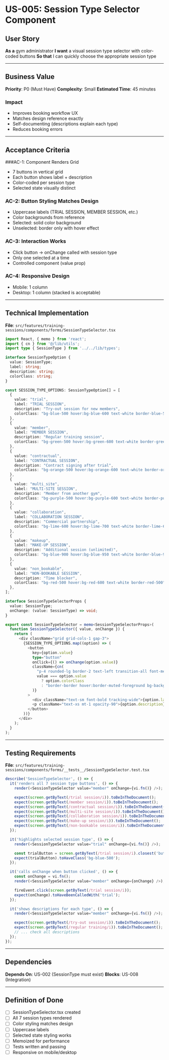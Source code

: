 # US-005: Session Type Selector Component

## User Story

**As a** gym administrator
**I want** a visual session type selector with color-coded buttons
**So that** I can quickly choose the appropriate session type

---

## Business Value

**Priority**: P0 (Must Have)
**Complexity**: Small
**Estimated Time**: 45 minutes

### Impact

- Improves booking workflow UX
- Matches design reference exactly
- Self-documenting (descriptions explain each type)
- Reduces booking errors

---

## Acceptance Criteria

###AC-1: Component Renders Grid

- 7 buttons in vertical grid
- Each button shows label + description
- Color-coded per session type
- Selected state visually distinct

### AC-2: Button Styling Matches Design

- Uppercase labels (TRIAL SESSION, MEMBER SESSION, etc.)
- Color backgrounds from reference
- Selected: solid color background
- Unselected: border only with hover effect

### AC-3: Interaction Works

- Click button → onChange called with session type
- Only one selected at a time
- Controlled component (value prop)

### AC-4: Responsive Design

- Mobile: 1 column
- Desktop: 1 column (stacked is acceptable)

---

## Technical Implementation

**File**: `src/features/training-sessions/components/forms/SessionTypeSelector.tsx`

```typescript
import React, { memo } from 'react';
import { cn } from '@/lib/utils';
import type { SessionType } from '../../lib/types';

interface SessionTypeOption {
  value: SessionType;
  label: string;
  description: string;
  colorClass: string;
}

const SESSION_TYPE_OPTIONS: SessionTypeOption[] = [
  {
    value: "trial",
    label: "TRIAL SESSION",
    description: "Try-out session for new members",
    colorClass: "bg-blue-500 hover:bg-blue-600 text-white border-blue-500"
  },
  {
    value: "member",
    label: "MEMBER SESSION",
    description: "Regular training session",
    colorClass: "bg-green-500 hover:bg-green-600 text-white border-green-500"
  },
  {
    value: "contractual",
    label: "CONTRACTUAL SESSION",
    description: "Contract signing after trial",
    colorClass: "bg-orange-500 hover:bg-orange-600 text-white border-orange-500"
  },
  {
    value: "multi_site",
    label: "MULTI-SITE SESSION",
    description: "Member from another gym",
    colorClass: "bg-purple-500 hover:bg-purple-600 text-white border-purple-500"
  },
  {
    value: "collaboration",
    label: "COLLABORATION SESSION",
    description: "Commercial partnership",
    colorClass: "bg-lime-600 hover:bg-lime-700 text-white border-lime-600"
  },
  {
    value: "makeup",
    label: "MAKE-UP SESSION",
    description: "Additional session (unlimited)",
    colorClass: "bg-blue-900 hover:bg-blue-950 text-white border-blue-900"
  },
  {
    value: "non_bookable",
    label: "NON-BOOKABLE SESSION",
    description: "Time blocker",
    colorClass: "bg-red-500 hover:bg-red-600 text-white border-red-500"
  },
];

interface SessionTypeSelectorProps {
  value: SessionType;
  onChange: (value: SessionType) => void;
}

export const SessionTypeSelector = memo<SessionTypeSelectorProps>(
  function SessionTypeSelector({ value, onChange }) {
    return (
      <div className="grid grid-cols-1 gap-3">
        {SESSION_TYPE_OPTIONS.map((option) => (
          <button
            key={option.value}
            type="button"
            onClick={() => onChange(option.value)}
            className={cn(
              "p-4 rounded-lg border-2 text-left transition-all font-medium",
              value === option.value
                ? option.colorClass
                : "border-border hover:border-muted-foreground bg-background text-foreground"
            )}
          >
            <div className="text-sm font-bold tracking-wide">{option.label}</div>
            <p className="text-xs mt-1 opacity-90">{option.description}</p>
          </button>
        ))}
      </div>
    );
  }
);
```

---

## Testing Requirements

**File**: `src/features/training-sessions/components/forms/__tests__/SessionTypeSelector.test.tsx`

```typescript
describe('SessionTypeSelector', () => {
  it('renders all 7 session type buttons', () => {
    render(<SessionTypeSelector value="member" onChange={vi.fn()} />);

    expect(screen.getByText(/trial session/i)).toBeInTheDocument();
    expect(screen.getByText(/member session/i)).toBeInTheDocument();
    expect(screen.getByText(/contractual session/i)).toBeInTheDocument();
    expect(screen.getByText(/multi-site session/i)).toBeInTheDocument();
    expect(screen.getByText(/collaboration session/i)).toBeInTheDocument();
    expect(screen.getByText(/make-up session/i)).toBeInTheDocument();
    expect(screen.getByText(/non-bookable session/i)).toBeInTheDocument();
  });

  it('highlights selected session type', () => {
    render(<SessionTypeSelector value="trial" onChange={vi.fn()} />);

    const trialButton = screen.getByText(/trial session/i).closest('button');
    expect(trialButton).toHaveClass('bg-blue-500');
  });

  it('calls onChange when button clicked', () => {
    const onChange = vi.fn();
    render(<SessionTypeSelector value="member" onChange={onChange} />);

    fireEvent.click(screen.getByText(/trial session/i));
    expect(onChange).toHaveBeenCalledWith('trial');
  });

  it('shows descriptions for each type', () => {
    render(<SessionTypeSelector value="member" onChange={vi.fn()} />);

    expect(screen.getByText(/try-out session/i)).toBeInTheDocument();
    expect(screen.getByText(/regular training/i)).toBeInTheDocument();
    // ... check all descriptions
  });
});
```

---

## Dependencies

**Depends On**: US-002 (SessionType must exist)
**Blocks**: US-008 (Integration)

---

## Definition of Done

- [ ] SessionTypeSelector.tsx created
- [ ] All 7 session types rendered
- [ ] Color styling matches design
- [ ] Uppercase labels
- [ ] Selected state styling works
- [ ] Memoized for performance
- [ ] Tests written and passing
- [ ] Responsive on mobile/desktop

